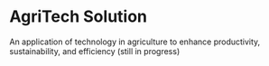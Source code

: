 # AgriTech Solution 

An application of technology in agriculture to enhance productivity, sustainability, and efficiency (still in progress)



